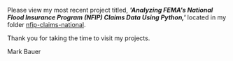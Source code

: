 Please view my most recent project titled, ***'Analyzing FEMA's National Flood Insurance Program (NFIP) Claims Data Using Python,'*** located in my folder [nfip-claims-national](https://github.com/mebauer/fema-nfip-claims/tree/master/nfip-claims-national).

Thank you for taking the time to visit my projects.

Mark Bauer
